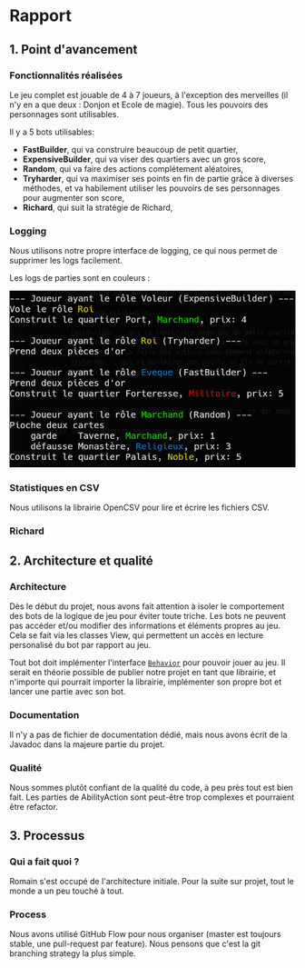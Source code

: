 # Rapport

## 1. Point d'avancement

### Fonctionnalités réalisées

Le jeu complet est jouable de 4 à 7 joueurs, à l'exception des merveilles (il n'y en a que deux : Donjon et Ecole de magie). Tous les pouvoirs des personnages sont utilisables.

Il y a 5 bots utilisables:

- __FastBuilder__, qui va construire beaucoup de petit quartier, 
- __ExpensiveBuilder__, qui va viser des quartiers avec un gros score,
- __Random__, qui va faire des actions complétement aléatoires,
- __Tryharder__, qui va maximiser ses points en fin de partie grâce à diverses méthodes, et va habilement utiliser les pouvoirs de ses personnages pour augmenter son score,
- __Richard__, qui suit la stratégie de Richard,

### Logging

Nous utilisons notre propre interface de logging, ce qui nous permet de supprimer les logs facilement.

Les logs de parties sont en couleurs :

![](logs.png)

### Statistiques en CSV

Nous utilisons la librairie OpenCSV pour lire et écrire les fichiers CSV.

### Richard

## 2. Architecture et qualité

### Architecture

Dès le début du projet, nous avons fait attention à isoler le comportement des bots de la logique de jeu pour éviter toute triche. Les bots ne peuvent pas accéder et/ou modifier des informations et éléments propres au jeu. Cela se fait via les classes View, qui permettent un accès en lecture personalisé du bot par rapport au jeu.

Tout bot doit implémenter l'interface [`Behavior`](https://github.com/pns-si3-projects/projet2-ps-23-24-citadels-2024-s/blob/master/src/main/java/com/github/the10xdevs/citadels/interaction/behaviors/Behavior.java) pour pouvoir jouer au jeu. Il serait en théorie possible de publier notre projet en tant que librairie, et n'importe qui pourrait importer la librairie, implémenter son propre bot et lancer une partie avec son bot.

### Documentation

Il n'y a pas de fichier de documentation dédié, mais nous avons écrit de la Javadoc dans la majeure partie du projet.

### Qualité

Nous sommes plutôt confiant de la qualité du code, à peu près tout est bien fait. Les parties de AbilityAction sont peut-être trop complexes et pourraient être refactor.

## 3. Processus

### Qui a fait quoi ?

Romain s'est occupé de l'architecture initiale. Pour la suite sur projet, tout le monde a un peu touché à tout.

### Process

Nous avons utilisé GitHub Flow pour nous organiser (master est toujours stable, une pull-request par feature). Nous pensons que c'est la git branching strategy la plus simple.